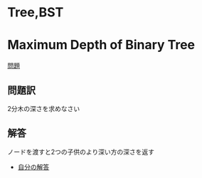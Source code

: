 # Tree,BST
# Maximum Depth of Binary Tree
[問題](https://leetcode.com/problems/maximum-depth-of-binary-tree/)
## 問題訳
2分木の深さを求めなさい
## 解答
ノードを渡すと2つの子供のより深い方の深さを返す
- [自分の解答](./MaximumDepthOfBinaryTree.cpp)
